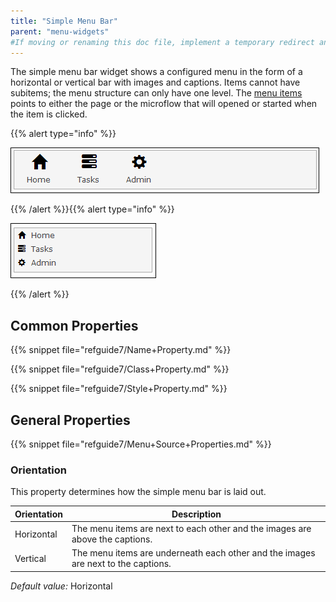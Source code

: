 ```yaml
---
title: "Simple Menu Bar"
parent: "menu-widgets"
#If moving or renaming this doc file, implement a temporary redirect and let the respective team know they should update the URL in the product. See Mapping to Products for more details.
---
```



The simple menu bar widget shows a configured menu in the form of a horizontal or vertical bar with images and captions. Items cannot have subitems; the menu structure can only have one level. The [menu items](menu-item) points to either the page or the microflow that will opened or started when the item is clicked.

{{% alert type="info" %}}

![](attachments/pages/simple-menu-bar-horizontal.png)

{{% /alert %}}{{% alert type="info" %}}

![](attachments/pages/simple-menu-bar-vertical.png)

{{% /alert %}}

## Common Properties

{{% snippet file="refguide7/Name+Property.md" %}}

{{% snippet file="refguide7/Class+Property.md" %}}

{{% snippet file="refguide7/Style+Property.md" %}}

## General Properties

{{% snippet file="refguide7/Menu+Source+Properties.md" %}}

### Orientation

This property determines how the simple menu bar is laid out.

| Orientation | Description |
| --- | --- |
| Horizontal | The menu items are next to each other and the images are above the captions. |
| Vertical | The menu items are underneath each other and the images are next to the captions. |

_Default value:_ Horizontal
